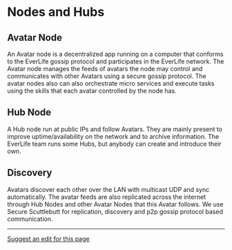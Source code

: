 # Nodes and Hubs

## Avatar Node

An Avatar node is a decentralized app running on a computer that conforms to the EverLife gossip protocol and participates in the EverLife network. The Avatar node manages the feeds of avatars the node may control and communicates with other Avatars using a secure gossip protocol. The avatar nodes also can also orchestrate micro services and execute tasks using the skills that each avatar controlled by the node has.

## Hub Node

A Hub node run at public IPs and follow Avatars. They are mainly present to improve uptime/availability on the network and to archive information. The EverLife team runs some Hubs, but anybody can create and introduce their own.

## Discovery

Avatars discover each other over the LAN with multicast UDP and sync automatically. The avatar feeds are also replicated across the internet through Hub Nodes and other Avatar Nodes that this Avatar follows. We use Secure Scuttlebutt for replication, discovery and p2p gossip protocol based communication.

- - - -
[Suggest an edit for this page](https://github.com/everlifeai/everlifeai.github.io/edit/master/docs/developer-resources/concepts/nodes-hubs.md)

